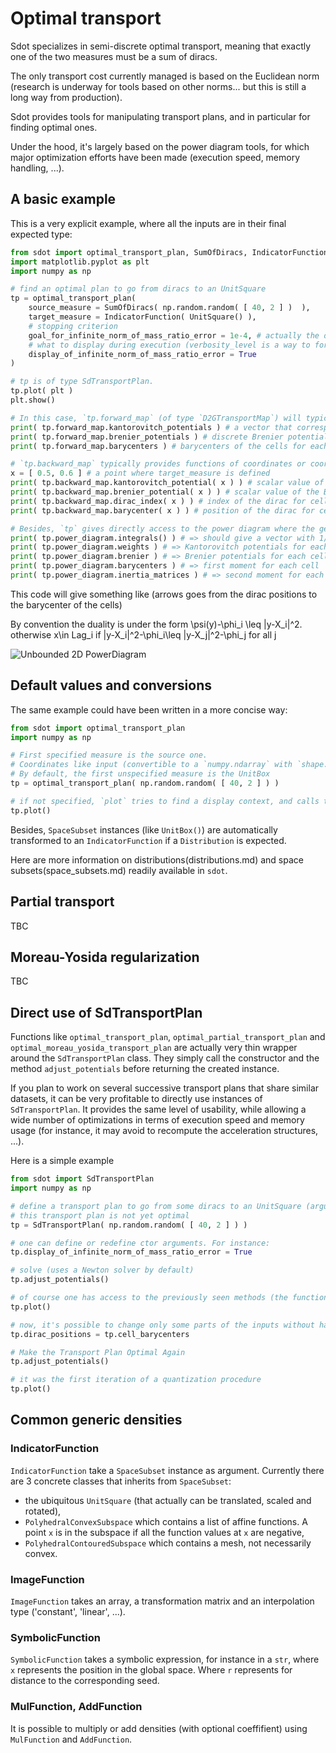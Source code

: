 Optimal transport
=================

Sdot specializes in semi-discrete optimal transport, meaning that exactly one of the two measures must be a sum of diracs.

The only transport cost currently managed is based on the Euclidean norm (research is underway for tools based on other norms... but this is still a long way from production).

Sdot provides tools for manipulating transport plans, and in particular for finding optimal ones.

Under the hood, it's largely based on the power diagram tools, for which major optimization efforts have been made (execution speed, memory handling, ...).

A basic example
---------------

This is a very explicit example, where all the inputs are in their final expected type:

```python
from sdot import optimal_transport_plan, SumOfDiracs, IndicatorFunction, UnitSquare
import matplotlib.pyplot as plt
import numpy as np

# find an optimal plan to go from diracs to an UnitSquare
tp = optimal_transport_plan(
    source_measure = SumOfDiracs( np.random.random( [ 40, 2 ] )  ),
    target_measure = IndicatorFunction( UnitSquare() ),
    # stopping criterion
    goal_for_infinite_norm_of_mass_ratio_error = 1e-4, # actually the default value
    # what to display during execution (verbosity_level is a way to force display)
    display_of_infinite_norm_of_mass_ratio_error = True
)

# tp is of type SdTransportPlan.
tp.plot( plt )
plt.show()

# In this case, `tp.forward_map` (of type `D2GTransportMap`) will typically provide methods that give informations for each dirac
print( tp.forward_map.kantorovitch_potentials ) # a vector that corresponds to the weights of the powerdiagram
print( tp.forward_map.brenier_potentials ) # discrete Brenier potentials for each dirac (convex if `tp` is optimal)
print( tp.forward_map.barycenters ) # barycenters of the cells for each dirac

# `tp.backward_map` typically provides functions of coordinates or coordinates list.
x = [ 0.5, 0.6 ] # a point where target_measure is defined
print( tp.backward_map.kantorovitch_potential( x ) ) # scalar value of the Kantorovitch_potential function at `x`
print( tp.backward_map.brenier_potential( x ) ) # scalar value of the Brenier potentials (nicely convex of tp is optimal) at `x`
print( tp.backward_map.dirac_index( x ) ) # index of the dirac for cell at `x`
print( tp.backward_map.barycenter( x ) ) # position of the dirac for cell at `x`

# Besides, `tp` gives directly access to the power diagram where the generic (not discrete) measure is stored as the `underlying_measure`
print( tp.power_diagram.integrals() ) # => should give a vector with 1/40 for each cell
print( tp.power_diagram.weights ) # => Kantorovitch potentials for each cell
print( tp.power_diagram.brenier ) # => Brenier potentials for each cell
print( tp.power_diagram.barycenters ) # => first moment for each cell
print( tp.power_diagram.inertia_matrices ) # => second moment for each cell
```

This code will give something like (arrows goes from the dirac positions to the barycenter of the cells)

By convention the duality is under the form \psi(y)-\phi_i \leq |y-X_i|^2. otherwise x\in Lag_i if |y-X_i|^2-\phi_i\leq |y-X_j|^2-\phi_j for all j 

![Unbounded 2D PowerDiagram](pd_2000.png)

Default values and conversions
------------------------------

The same example could have been written in a more concise way:

```python
from sdot import optimal_transport_plan
import numpy as np

# First specified measure is the source one.
# Coordinates like input (convertible to a `numpy.ndarray` with `shape.size == 2`) are transformed to a `SumOfDirac`.
# By default, the first unspecified measure is the UnitBox
tp = optimal_transport_plan( np.random.random( [ 40, 2 ] ) )

# if not specified, `plot` tries to find a display context, and calls the corresponding `show` method.
tp.plot()
```

Besides, `SpaceSubset` instances (like `UnitBox()`) are automatically transformed to an `IndicatorFunction` if a `Distribution` is expected.

Here are more information on distributions(distributions.md) and space subsets(space_subsets.md) readily available in `sdot`.

Partial transport
-----------------

TBC

Moreau-Yosida regularization
----------------------------

TBC

Direct use of SdTransportPlan
-----------------------------

Functions like `optimal_transport_plan`, `optimal_partial_transport_plan` and `optimal_moreau_yosida_transport_plan` are actually very thin wrapper around the `SdTransportPlan` class. They simply call the constructor and the method `adjust_potentials` before returning the created instance.

If you plan to work on several successive transport plans that share similar datasets, it can be very profitable to directly use instances of `SdTransportPlan`. It provides the same level of usability, while allowing a wide number of optimizations in terms of execution speed and memory usage (for instance, it may avoid to recompute the acceleration structures, ...).

Here is a simple example

```python
from sdot import SdTransportPlan
import numpy as np

# define a transport plan to go from some diracs to an UnitSquare (arguments of `optimal_transport_plan` are presents in the same way than in `SdTransportPlan`)
# this transport plan is not yet optimal
tp = SdTransportPlan( np.random.random( [ 40, 2 ] ) )

# one can define or redefine ctor arguments. For instance:
tp.display_of_infinite_norm_of_mass_ratio_error = True

# solve (uses a Newton solver by default)
tp.adjust_potentials()

# of course one has access to the previously seen methods (the functions like `optimal_transport_plan` return a `SdTransportPlan`)
tp.plot()

# now, it's possible to change only some parts of the inputs without having to redefine (and recompute) everything
tp.dirac_positions = tp.cell_barycenters

# Make the Transport Plan Optimal Again
tp.adjust_potentials()

# it was the first iteration of a quantization procedure
tp.plot()
```

Common generic densities
------------------------

### IndicatorFunction

`IndicatorFunction` take a `SpaceSubset` instance as argument. Currently there are 3 concrete classes that inherits from `SpaceSubset`:
* the ubiquitous `UnitSquare` (that actually can be translated, scaled and rotated),
* `PolyhedralConvexSubspace` which contains a list of affine functions. A point `x` is in the subspace if all the function values at `x` are negative,
* `PolyhedralContouredSubspace` which contains a mesh, not necessarily convex.

### ImageFunction

`ImageFunction` takes an array, a transformation matrix and an interpolation type ('constant', 'linear', ...).

### SymbolicFunction

`SymbolicFunction` takes a symbolic expression, for instance in a `str`, where `x` represents the position in the global space. Where `r` represents for distance to the corresponding seed.

### MulFunction, AddFunction

It is possible to multiply or add densities (with optional coeffifient) using `MulFunction` and `AddFunction`.










